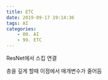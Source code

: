 ```yaml
---
title: ETC
date: 2019-09-17 19:14:36
tags: AI
categories:
    - 00. AI
    - 99. ETC
---
```

ResNet에서 스킵 연결

층을 깊게 할때 이점에서 매개변수가 줄어듬
